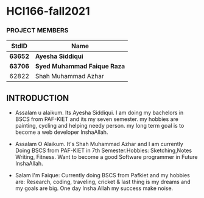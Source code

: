 # HCI166-fall2021
### PROJECT MEMBERS
StdID | Name
------------ | -------------
**63652** | **Ayesha Siddiqui** <!--this is the group leader in bold-->
**63706** | **Syed Muhammad Faique Raza**
62822 | Shah Muhammad Azhar
<!-- Replace name and student ids with acutally group member names and ids-->

## INTRODUCTION
* Assalam u alaikum. Its Ayesha Siddiqui. I am doing my bachelors in BSCS from PAF-KIET and its my seven semester. my hobbies are painting, cycling and helping needy person. my long term goal is to become a web developer InshaAllah. 

* Assalam O Alaikum. It's Shah Muhammad Azhar and I am currently Doing BSCS from PAF-KIET in 7th Semester.Hobbies: Sketching,Notes Writing, Fitness. Want to become a good Software programmer in Future InshaAllah.

* Salam I'm Faique: Currently doing BSCS from Pafkiet and my hobbies are: Research, coding, traveling, cricket & last thing is my dreams and my goals are big. One day Insha Allah my success make noise. 

